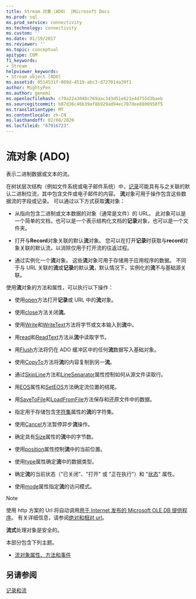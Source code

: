 ```yaml
---
title: Stream 对象（ADO） |Microsoft Docs
ms.prod: sql
ms.prod_service: connectivity
ms.technology: connectivity
ms.custom: ''
ms.date: 01/19/2017
ms.reviewer: ''
ms.topic: conceptual
apitype: COM
f1_keywords:
- Stream
helpviewer_keywords:
- Stream object [ADO]
ms.assetid: 0514531f-009d-4519-abc3-d727014a39f1
author: MightyPen
ms.author: genemi
ms.openlocfilehash: c70a22a3048c769aac343d51e621e4d755d3baeb
ms.sourcegitcommit: b87d36c46b39af8b929ad94ec707dee8800950f5
ms.translationtype: MT
ms.contentlocale: zh-CN
ms.lasthandoff: 02/08/2020
ms.locfileid: "67916723"
---
```

# <a name="stream-object-ado"></a>流对象 (ADO)
表示二进制数据或文本的流。  
  
 在树状层次结构（例如文件系统或电子邮件系统）中，[记录](../../../ado/reference/ado-api/record-object-ado.md)可能具有与之关联的默认二进制位流，其中包含文件或电子邮件的内容。 **流**对象可用于操作包含这些数据流的字段或记录。 可以通过以下方式获取**流**对象：  
  
-   从指向包含二进制或文本数据的对象（通常是文件）的 URL。 此对象可以是一个简单的文档，也可以是一个表示结构化文档的**记录**对象，也可以是一个文件夹。  
  
-   打开与**Record**对象关联的默认**流**对象。 您可以在打开**记录**时获取与**record**对象关联的默认流，以消除仅用于打开流的往返过程。  
  
-   通过实例化一个**流**对象。 这些**流**对象可用于存储用于应用程序的数据。 不同于与 URL 关联的**流**或**记录**的默认**流**，默认情况下，实例化的**流**不与基础源关联。  
  
 使用**流**对象的方法和属性，可以执行以下操作：  
  
-   使用[open](../../../ado/reference/ado-api/open-method-ado-stream.md)方法打开**记录**或 URL 中的**流**对象。  
  
-   使用[close](../../../ado/reference/ado-api/close-method-ado.md)方法关闭**流**。  
  
-   使用[Write](../../../ado/reference/ado-api/write-method.md)和[WriteText](../../../ado/reference/ado-api/writetext-method.md)方法将字节或文本输入到**流**中。  
  
-   用[read](../../../ado/reference/ado-api/read-method.md)和[ReadText](../../../ado/reference/ado-api/readtext-method.md)方法从**流**中读取字节。  
  
-   用[Flush](../../../ado/reference/ado-api/flush-method-ado.md)方法将仍在 ADO 缓冲区中的任何**流**数据写入基础对象。  
  
-   使用[CopyTo](../../../ado/reference/ado-api/copyto-method-ado.md)方法将**流**的内容复制到另一**流**。  
  
-   通过[SkipLine](../../../ado/reference/ado-api/skipline-method.md)方法和[LineSeparator](../../../ado/reference/ado-api/lineseparator-property-ado.md)属性控制如何从源文件读取行。  
  
-   用[EOS](../../../ado/reference/ado-api/eos-property.md)属性和[SetEOS](../../../ado/reference/ado-api/seteos-method.md)方法确定流位置的结尾。  
  
-   用[SaveToFile](../../../ado/reference/ado-api/savetofile-method.md)和[LoadFromFile](../../../ado/reference/ado-api/loadfromfile-method-ado.md)方法保存和还原文件中的数据。  
  
-   指定用于存储包含[字符集](../../../ado/reference/ado-api/charset-property-ado.md)属性的**流**的字符集。  
  
-   使用[Cancel](../../../ado/reference/ado-api/cancel-method-ado.md)方法暂停异步**流**操作。  
  
-   确定具有[Size](../../../ado/reference/ado-api/size-property-ado-stream.md)属性的**流**中的字节数。  
  
-   使用[position](../../../ado/reference/ado-api/position-property-ado.md)属性控制**流**中的当前位置。  
  
-   使用[type](../../../ado/reference/ado-api/type-property-ado-stream.md)属性确定**流**中的数据类型。  
  
-   确定**流**的当前状态（"已关闭"、"打开" 或 "正在执行"）和 "[状态](../../../ado/reference/ado-api/state-property-ado.md)" 属性。  
  
-   使用[mode](../../../ado/reference/ado-api/mode-property-ado.md)属性指定**流**的访问模式。  
  
> [!NOTE]
>  使用 http 方案的 Url 将自动调用[用于 Internet 发布的 Microsoft OLE DB 提供程序](../../../ado/guide/appendixes/microsoft-ole-db-provider-for-internet-publishing.md)。 有关详细信息，请参阅[绝对和相对 url](../../../ado/guide/data/absolute-and-relative-urls.md)。  
  
 **流式**处理对象是安全的。  
  
 本部分包含下列主题。  
  
-   [流对象属性、方法和事件](../../../ado/reference/ado-api/stream-object-properties-methods-and-events.md)  
  
## <a name="see-also"></a>另请参阅  
 [记录和流](../../../ado/guide/data/records-and-streams.md)
